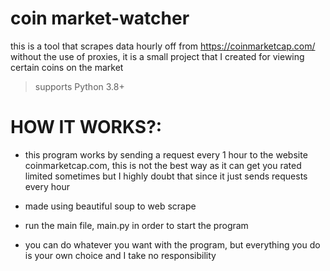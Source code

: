 # coin market-watcher
this is a tool that scrapes data hourly off from https://coinmarketcap.com/ without the use of proxies, it is a small project that I created for viewing certain coins on the market
> supports Python 3.8+

# HOW IT WORKS?:
- this program works by sending a request every 1 hour to the website coinmarketcap.com, this is not the best way as it can get you rated limited sometimes but I highly doubt that since it just sends requests every hour
- made using beautiful soup to web scrape

- run the main file, main.py in order to start the program
- you can do whatever you want with the program, but everything you do is your own choice and I take no responsibility
